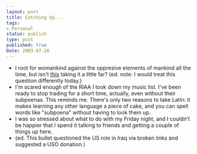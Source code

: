 ```yaml
---
layout: post
title: Catching Up...
tags:
- Personal
status: publish
type: post
published: true
Date: 2003-07-26
---
```


* I root for womankind against the oppresive elements of mankind all the time, but isn't [this](http://espn.go.com/wnba/news/2003/0722/1584313.html) taking it a little far? (ed. note: I would treat this question differently today.)
* I'm scared enough of the <span class="caps">RIAA I</span> took down my music list.  I've been ready to stop trading for a short time, actually, even without their subpoenas.  This reminds me.  There's only two reasons to take Latin:  it makes learning any other language a piece of cake, and you can spell words like "subpoena" without having to look them up.  
* I was so stressed about what to do with my Friday night, and I couldn't be happier that I spend it talking to friends and getting a couple of things up here.
* (ed. This bullet questioned the US role in Iraq via broken links and suggested a USO donation.)
